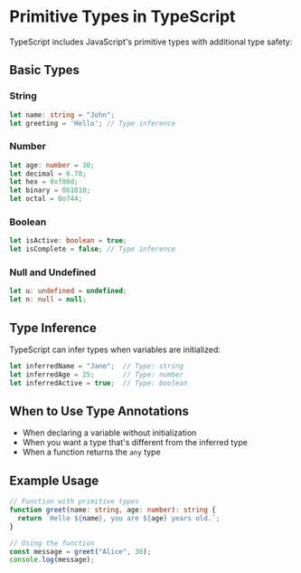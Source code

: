 # Primitive Types in TypeScript

TypeScript includes JavaScript's primitive types with additional type safety:

## Basic Types

### String
```typescript
let name: string = "John";
let greeting = 'Hello'; // Type inference
```

### Number
```typescript
let age: number = 30;
let decimal = 6.78;
let hex = 0xf00d;
let binary = 0b1010;
let octal = 0o744;
```

### Boolean
```typescript
let isActive: boolean = true;
let isComplete = false; // Type inference
```

### Null and Undefined
```typescript
let u: undefined = undefined;
let n: null = null;
```

## Type Inference

TypeScript can infer types when variables are initialized:

```typescript
let inferredName = "Jane";  // Type: string
let inferredAge = 25;       // Type: number
let inferredActive = true;  // Type: boolean
```

## When to Use Type Annotations

- When declaring a variable without initialization
- When you want a type that's different from the inferred type
- When a function returns the `any` type

## Example Usage

```typescript
// Function with primitive types
function greet(name: string, age: number): string {
  return `Hello ${name}, you are ${age} years old.`;
}

// Using the function
const message = greet("Alice", 30);
console.log(message);
```
